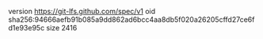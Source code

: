 version https://git-lfs.github.com/spec/v1
oid sha256:94666aefb91b085a9dd862ad6bcc4aa8db5f020a26205cffd27ce6fd1e93e95c
size 2416

